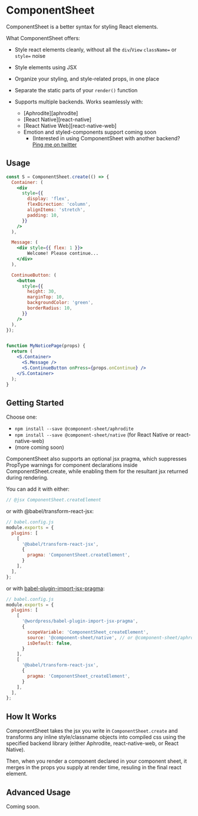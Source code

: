 # ComponentSheet

ComponentSheet is a better syntax for styling React elements.

What ComponentSheet offers:

 * Style react elements cleanly, without all the `div`/`View` `className=`
   or `style=` noise

 * Style elements using JSX

 * Organize your styling, and style-related props, in one place

 * Separate the static parts of your `render()` function

 * Supports multiple backends. Works seamlessly with:
    * [Aphrodite][aphrodite]
    * [React Native][react-native]
    * [React Native Web][react-native-web]
    * Emotion and styled-components support coming soon
       * (Interested in using ComponentSheet with another backend?
         [Ping me on twitter][my-twitter]


## Usage


```jsx
const S = ComponentSheet.create(() => {
  Container: (
    <div
      style={{
        display: 'flex',
        flexDirection: 'column',
        alignItems: 'stretch',
        padding: 10,
      }}
    />
  ),

  Message: (
    <div style={{ flex: 1 }}>
        Welcome! Please continue...
    </div>
  ),

  ContinueButton: (
    <button
      style={{
        height: 30,
        marginTop: 10,
        backgroundColor: 'green',
        borderRadius: 10,
      }}
    />
  ),
});


function MyNoticePage(props) {
  return (
    <S.Container>
      <S.Message />
      <S.ContinueButton onPress={props.onContinue} />
    </S.Container>
  );
}
```


## Getting Started

Choose one:

 * `npm install --save @component-sheet/aphrodite`
 * `npm install --save @component-sheet/native` (for React Native or react-native-web)
 * (more coming soon)

ComponentSheet also supports an optional jsx pragma, which suppresses PropType warnings
for component declarations inside ComponentSheet.create, while enabling them for the
resultant jsx returned during rendering.

You can add it with either:

```javascript
// @jsx ComponentSheet.createElement
```

or with @babel/transform-react-jsx:

```javascript
// babel.config.js
module.exports = {
  plugins: [
    [
      '@babel/transform-react-jsx',
      {
        pragma: 'ComponentSheet.createElement',
      }
    ],
  ],
};
```

or with [babel-plugin-import-jsx-pragma][babel-plugin-import-jsx-pragma]:

```javascript
// babel.config.js
module.exports = {
  plugins: [
    [
      '@wordpress/babel-plugin-import-jsx-pragma',
      {
        scopeVariable: 'ComponentSheet_createElement',
        source: '@component-sheet/native', // or @component-sheet/aphrodite, etc.
        isDefault: false,
      }
    ],
    [
      '@babel/transform-react-jsx',
      {
        pragma: 'ComponentSheet_createElement',
      }
    ],
  ],
};
```

## How It Works

ComponentSheet takes the jsx you write in `ComponentSheet.create` and transforms
any inline style/classname objects into compiled css using the specified backend
library (either Aphrodite, react-native-web, or React Native).

Then, when you render a component declared in your component sheet, it merges in
the props you supply at render time, resuling in the final react element.


## Advanced Usage

Coming soon.

[_]: # "In addition, you can specify other props that should be compiled as styles, if you"
[_]: # "have a custom component that accepts multiple style props. To do this, add a"
[_]: # "parameter to `ComponentSheet.create`'s function to"


[my-twitter]: https://twitter.com/ariabuckles
[babel-plugin-import-jsx-pragma]: https://www.npmjs.com/package/@wordpress/babel-plugin-import-jsx-pragma
